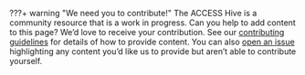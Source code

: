 ???+ warning "We need you to contribute!"
    The ACCESS Hive is a community resource that is a work in progress. Can you help to add content to this page? We’d love to receive your contribution. See our [contributing guidelines](https://access-hive.github.io/ACCESS-Hive/about/contribute) for details of how to provide content. You can also [open an issue](https://github.com/ACCESS-Hive/ACCESS-Hive/issues) highlighting any content you’d like us to provide but aren’t able to contribute yourself.